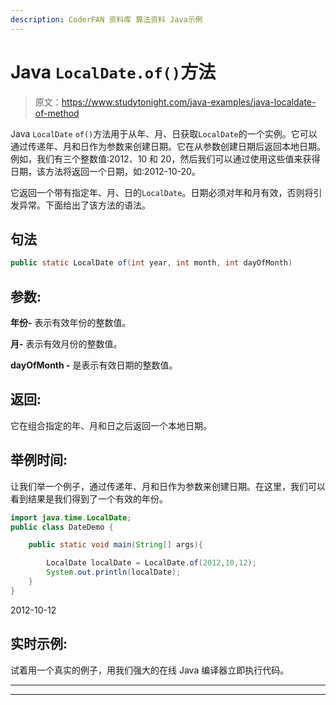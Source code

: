 ```yaml
---
description: CoderFAN 资料库 算法资料 Java示例
---
```


# Java `LocalDate.of()`方法

> 原文：<https://www.studytonight.com/java-examples/java-localdate-of-method>

Java `LocalDate` `of()`方法用于从年、月、日获取`LocalDate`的一个实例。它可以通过传递年、月和日作为参数来创建日期。它在从参数创建日期后返回本地日期。例如，我们有三个整数值:2012、10 和 20，然后我们可以通过使用这些值来获得日期，该方法将返回一个日期，如:2012-10-20。

它返回一个带有指定年、月、日的`LocalDate`。日期必须对年和月有效，否则将引发异常。下面给出了该方法的语法。

## 句法

```java
public static LocalDate of(int year, int month, int dayOfMonth)
```

## 参数:

**年份-** 表示有效年份的整数值。

**月-** 表示有效月份的整数值。

**dayOfMonth -** 是表示有效日期的整数值。

## 返回:

它在组合指定的年、月和日之后返回一个本地日期。

## 举例时间:

让我们举一个例子，通过传递年、月和日作为参数来创建日期。在这里，我们可以看到结果是我们得到了一个有效的年份。

```java
import java.time.LocalDate;
public class DateDemo {

	public static void main(String[] args){  

		LocalDate localDate = LocalDate.of(2012,10,12);
		System.out.println(localDate);		
	}
}
```

2012-10-12

## 实时示例:

试着用一个真实的例子，用我们强大的在线 Java 编译器立即执行代码。

* * *

* * *
